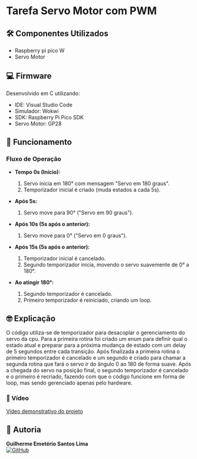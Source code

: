 # Tarefa Servo Motor com PWM

## 🛠️ Componentes Utilizados

- Raspberry pi pico W
- Servo Motor

## 💻 Firmware

Desenvolvido em C utilizando:

- IDE: Visual Studio Code
- Simulador: Wokwi
- SDK: Raspberry Pi Pico SDK
- Servo Motor: GP28

## 🎯 Funcionamento

### Fluxo de Operação

- **Tempo 0s (Início):**  
  1. Servo inicia em 180° com mensagem "Servo em 180 graus".  
  2. Temporizador inicial é criado (muda estados a cada 5s).  

- **Após 5s:**  
  1. Servo move para 90° ("Servo em 90 graus").  

- **Após 10s (5s após o anterior):**  
  1. Servo move para 0° ("Servo em 0 graus").  

- **Após 15s (5s após o anterior):**  
  1. Temporizador inicial é cancelado.  
  2. Segundo temporizador inicia, movendo o servo suavemente de 0° a 180°.  

- **Ao atingir 180°:**  
  1. Segundo temporizador é cancelado.  
  2. Primeiro temporizador é reiniciado, criando um loop.

## 🤓 Explicação

O código utiliza-se de temporizador para desacoplar o gerenciamento do servo da cpu. Para a primeira rotina foi criado um enum para definir qual o estado atual e preparar para a próxima mudança de estado com um delay de 5 segundos entre cada transição. Após finalizada a primeira rotina o primeiro temporizador é cancelado e um segundo é criado para chamar a segunda rotina que fará o servo ir do ângulo 0 ao 180 de forma suave. Após a chegada do servo na posição final, o segundo temporizador é cancelado e o primeiro é recriado, fazendo com que o código funcione em forma de loop, mas sendo gerenciado apenas pelo hardware.

### 🎥 Vídeo

[Vídeo demonstrativo do projeto](https://drive.google.com/file/d/1CdwJAgXApzQgmOPzIIlO-odINWTJ19pA/view?usp=sharing)

## 👥 Autoria

**Guilherme Emetério Santos Lima**  
[![GitHub](https://img.shields.io/badge/GitHub-Profile-blue?style=flat&logo=github)](https://github.com/DankAlighieri)
